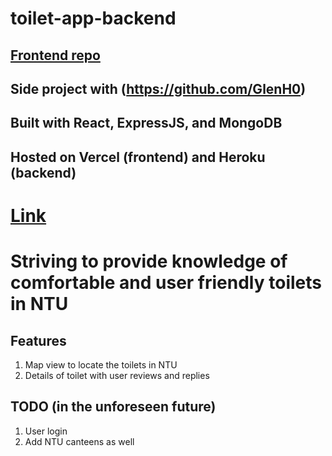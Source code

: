 # toilet-app-backend
## [Frontend repo](https://github.com/GlenH0/Toilet-App) 
## Side project with (https://github.com/GlenH0)
## Built with React, ExpressJS, and MongoDB
## Hosted on Vercel (frontend) and Heroku (backend)
# [Link](https://toilet-app-blush.vercel.app/)

# Striving to provide knowledge of comfortable and user friendly toilets in NTU 

## Features
1. Map view to locate the toilets in NTU
2. Details of toilet with user reviews and replies 

## TODO (in the unforeseen future)
1. User login 
2. Add NTU canteens as well

